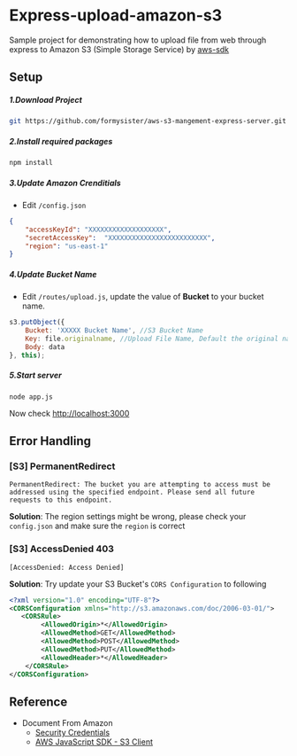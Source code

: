Express-upload-amazon-s3
========================

Sample project for demonstrating how to upload file from web through express to Amazon S3 (Simple Storage Service) by [aws-sdk](https://github.com/aws/aws-sdk-js)

## Setup
##### 1.Download Project
```bash
git https://github.com/formysister/aws-s3-mangement-express-server.git
```
##### 2.Install required packages
```bash
npm install
```

##### 3.Update Amazon Crenditials

* Edit ```/config.json```

```json
{
    "accessKeyId": "XXXXXXXXXXXXXXXXXXX",
    "secretAccessKey": 	"XXXXXXXXXXXXXXXXXXXXXXXXX",
    "region": "us-east-1"
}
```

##### 4.Update Bucket Name

* Edit ```/routes/upload.js```, update the value of **Bucket** to your bucket name.

```javascript
s3.putObject({
    Bucket: 'XXXXX Bucket Name', //S3 Bucket Name
    Key: file.originalname, //Upload File Name, Default the original name
    Body: data
}, this);
```

##### 5.Start server
	node app.js

Now check [http://localhost:3000](http://localhost:3000)


## Error Handling

### [S3] PermanentRedirect

```
PermanentRedirect: The bucket you are attempting to access must be addressed using the specified endpoint. Please send all future requests to this endpoint.
```

**Solution**: The region settings might be wrong, please check your ```config.json``` and make sure the ```region``` is correct

### [S3] AccessDenied 403 

```
[AccessDenied: Access Denied]
```

**Solution**: Try update your S3 Bucket's ```CORS Configuration``` to following

```xml
<?xml version="1.0" encoding="UTF-8"?>
<CORSConfiguration xmlns="http://s3.amazonaws.com/doc/2006-03-01/">
   <CORSRule>
        <AllowedOrigin>*</AllowedOrigin>
        <AllowedMethod>GET</AllowedMethod>
        <AllowedMethod>POST</AllowedMethod>
        <AllowedMethod>PUT</AllowedMethod>
        <AllowedHeader>*</AllowedHeader>
    </CORSRule>
</CORSConfiguration>
```

## Reference

* Document From Amazon
  * [Security Credentials](https://console.aws.amazon.com/iam/home?#security_credential)
  * [AWS JavaScript SDK - S3 Client](http://docs.aws.amazon.com/AWSJavaScriptSDK/latest/AWS/S3.html#putObject-property)
